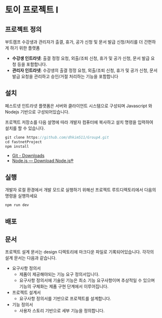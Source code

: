 # 토이 프로젝트 I


## 프로젝트 정의

부트캠프 수강생과 관리자가 출결, 휴가, 공가 신청 및 문서 발급 신청/처리를 더 간편하게 하기 위한 플랫폼

- **수강생 인트라넷**: 출결 정정 요청, 외출/조퇴 신청, 휴가 및 공가 신청, 문서 발급 요청 등을 포함합니다.
- **관리자 인트라넷**: 수강생의 출결 정정 요청, 외출/조퇴 신청, 휴가 및 공가 신청, 문서 발급 요청을 관리하고 승인/거절 처리하는 기능을 포함합니다


## 설치

페스트넷 인트라넷 플랫폼은 서버와 클라이언트 시스템으로 구성되며 Javascript 와 Nodejs 기반으로 구성되어있습니다.

프로젝트 저장소를 다음 설명에 따라 개발자 컴퓨터에 복사하고 설치 명령을 입력하여 설치를 할 수 있습니다.

```jsx
git clone https://github.com/dhkim511/Group4.git
cd fastnetProject
npm install
```

- [Git - Downloads](https://git-scm.com/downloads)
- [Node.js — Download Node.js®](https://nodejs.org/en/download/current)


## 실행

개발자 로컬 환경에서 개발 모드로 실행하기 위해선 프로젝트 루트디렉토리에서 다음의 명령을 실행하세요

```jsx
npm run dev
```


## 배포


## 문서

프로젝트 설계 문서는 design 디렉토리에 마크다운 파일로 기록되어있습니다. 각각의 설계 문서는 다음과 같습니다.

- 요구사항 정의서
  - 제품이 제공해야되는 기능 요구 정의서입니다.
  - 요구사항 정의서에 기술된 기능은 최소 기능 요구사항이며 추상적일 수 있으며 기능의 구체화는 제품 구현 단계에서 이루어집니다.
- 프로젝트 설계서
  - 요구사항 정의서를 기반으로 프로젝트를 설계합니다.
- 기능 정의서
  - 사용자 스토리 기반으로 세부 기능을 정의합니다.
